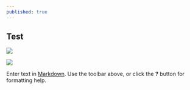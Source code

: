 ```yaml
---
published: true
---
```


## Test

![]({{site.baseurl}}/_posts/Anatomy_of_a_Sunset-2.jpg)


![]({{site.baseurl}}/images/jekyll-logo.png)



Enter text in [Markdown](http://daringfireball.net/projects/markdown/). Use the toolbar above, or click the **?** button for formatting help.

